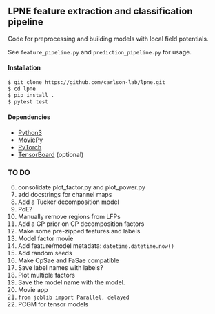 ## LPNE feature extraction and classification pipeline

Code for preprocessing and building models with local field potentials.

See `feature_pipeline.py` and `prediction_pipeline.py` for usage.

#### Installation

```bash
$ git clone https://github.com/carlson-lab/lpne.git
$ cd lpne
$ pip install .
$ pytest test
```

#### Dependencies
* [Python3](https://www.python.org/)
* [MoviePy](https://github.com/Zulko/moviepy)
* [PyTorch](https://pytorch.org)
* [TensorBoard](https://github.com/tensorflow/tensorboard) (optional)


### TO DO
6. consolidate plot_factor.py and plot_power.py
7. add docstrings for channel maps
9. Add a Tucker decomposition model
10. PoE?
12. Manually remove regions from LFPs
18. Add a GP prior on CP decomposition factors
21. Make some pre-zipped features and labels
23. Model factor movie
25. Add feature/model metadata: `datetime.datetime.now()`
26. Add random seeds
27. Make CpSae and FaSae compatible
28. Save label names with labels?
29. Plot multiple factors
30. Save the model name with the model.
31. Movie app
32. `from joblib import Parallel, delayed`
33. PCGM for tensor models
